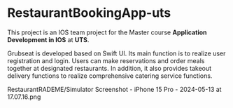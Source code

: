 # RestaurantBookingApp-uts

This project is an IOS team project for the Master course **Application Development in IOS** at **UTS**.

Grubseat is developed based on Swift UI. Its main function is to realize user registration and login. Users can make reservations and order meals together at designated restaurants. In addition, it also provides takeout delivery functions to realize comprehensive catering service functions.

RestaurantRADEME/Simulator Screenshot - iPhone 15 Pro - 2024-05-13 at 17.07.16.png
